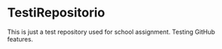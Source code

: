 # TestiRepositorio
This is just a test repository used for school assignment.
Testing GitHub features.

